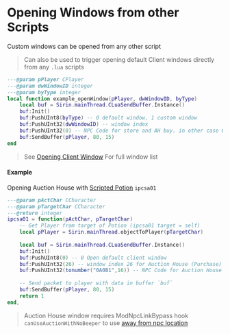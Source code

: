 # Opening Windows from other Scripts
Custom windows can be opened from any other script

> Can also be used to trigger opening default Client windows directly from any `.lua` scripts

```lua
---@param pPlayer CPlayer
---@param dwWindowID integer
---@param byType integer
local function example_openWindow(pPlayer, dwWindowID, byType)
	local buf = Sirin.mainThread.CLuaSendBuffer.Instance()
	buf:Init()
	buf:PushUInt8(byType) -- 0 default window, 1 custom window
	buf:PushUInt32(dwWindowID) -- window index
	buf:PushUInt32(0) -- NPC Code for store and AH buy. in other case 0. Example: tonumber("01234", 16)
	buf:SendBuffer(pPlayer, 80, 15)
end
```

> See [Opening Client Window](/lua/features/customwindow/stateFlags.md#open-custom-windows-client-action) For full window list

#### Example

Opening Auction House with [Scripted Potion](/lua/features/potions.md#scripted-potions-sirin-040) `ipcsa01`

```lua
---@param pActChar CCharacter
---@param pTargetChar CCharacter
---@return integer
ipcsa01 = function(pActChar, pTargetChar)
	-- Get Player from target of Potion (ipcsa01 target = self)
	local pPlayer = Sirin.mainThread.objectToPlayer(pTargetChar)
	
	local buf = Sirin.mainThread.CLuaSendBuffer.Instance()
	buf:Init()
	buf:PushUInt8(0) -- 0 Open default client window
	buf:PushUInt32(26) -- window index 26 for Auction House (Purchase)
	buf:PushUInt32(tonumber("0A0B1",16)) -- NPC Code for Auction House
	
	-- Send packet to player with data in buffer `buf`
	buf:SendBuffer(pPlayer, 80, 15)
    return 1
end,
```

> Auction House window requires ModNpcLinkBypass hook `canUseAuctionWithNoBeeper` to use  [away from npc location](/lua/features/customwindow/stateFlags.md#modnpclinkbypass)